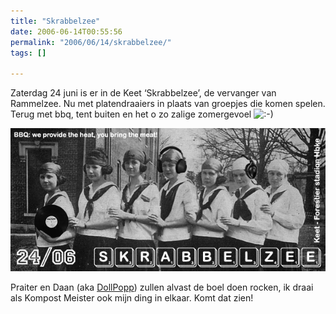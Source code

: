 ```yaml
---
title: "Skrabbelzee"
date: 2006-06-14T00:55:56
permalink: "2006/06/14/skrabbelzee/"
tags: []

---
```

Zaterdag 24 juni is er in de Keet ‘Skrabbelzee’, de vervanger van Rammelzee. Nu met platendraaiers in plaats van groepjes die komen spelen. Terug met bbq, tent buiten en het o zo zalige zomergevoel ![:-)](http://www.donebysimon.be/blog/wp-includes/images/smilies/icon_smile.gif)

![Skrabbelzee](/images/blog/2006/06/skrabbelzee_small.jpg)

Praiter en Daan (aka [DollPopp](http://www.dollpopp.be/ "http://www.dollpopp.be/")) zullen alvast de boel doen rocken, ik draai als Kompost Meister ook mijn ding in elkaar. Komt dat zien!
